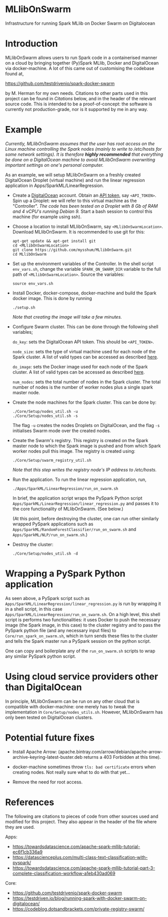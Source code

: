 # MLlibOnSwarm

Infrastructure for running Spark MLlib on Docker Swarm on Digitalocean

# Introduction

MLlibOnSwarm allows users to run Spark code in a containerised manner on a cloud by bringing together (Py)Spark MLlib, Docker and DigitalOcean via docker-machine. A lot of this came out of customising the codebase found at,

https://github.com/testdrivenio/spark-docker-swarm

by M. Herman for my own needs. Citations to other parts used in this project can be found in *Citations* below, and in the header of the relevant source code. This is intended to be a proof-of-concept: the software is currently not production-grade, nor is it supported by me in any way.

# Example

*Currently, MLlibOnSwarm assumes that the user has root access on the Linux machine controlling the Spark nodes (mainly to write to /etc/hosts for some network settings). It is therefore **highly recommended** that everything be done on a DigitalOcean machine to avoid MLlibOnSwarm overwriting important settings on one's personal computer.*

As an example, we will setup MLlibOnSwarm on a freshly created DigitalOcean Droplet (virtual machine) and run the linear regression application in Apps/SparkML/LinearRegression.

* Create a [DigitalOcean](www.digitalocean.com) account. Obtain an [API token](https://docs.digitalocean.com/reference/api/create-personal-access-token/), say <code>\<API_TOKEN\></code>. Spin up a Droplet: we will refer to this virtual machine as the "Controller".  *The code has been tested on a Droplet with 8 Gb of RAM and 4 vCPU's running Debian 9.* Start a bash session to control this machine (for example using ssh).

* Choose a location to install MLlibOnSwarm, say <code>\<MLlibOnSwarmLocation\></code>. Download MLlibOnSwarm. It is recommended to use git for this:
  ```
  apt-get update && apt-get install git
  cd <MLlibOnSwarmLocation>
  git clone https://github.com/mysshum/MLlibOnSwarm.git
  cd MLlibOnSwarm
  ```

* Set up the environment variables of the Controller. In the shell script <code>env_vars.sh</code>, change the variable <code>SPARK_ON_SWARM_DIR</code> variable to the full path of <code>\<MLlibOnSwarmLocation\></code>. Source the variables:
  ```
  source env_vars.sh
  ```

* Install Docker, docker-compose, docker-machine and build the Spark docker image. This is done by running 
  ```
  ./setup.sh
  ``` 
  *Note that creating the image will take a few minutes.*

* Configure Swarm cluster. This can be done through the following shell variables;
  
  <code>do_key</code>: sets the DigitalOcean API token. This should be <code>\<API_TOKEN\></code>.
  
  <code>node_size</code>: sets the type of virtual machine used for each node of the Spark cluster. A list of valid types can be accessed as described [here](https://developers.digitalocean.com/documentation/v2/#sizes).
  
  <code>do_image</code>: sets the Docker image used for each node of the Spark cluster. A list of valid types can be accessed as described [here](https://developers.digitalocean.com/documentation/v2/#images).
  
  <code>num_nodes</code>: sets the total number of nodes in the Spark cluster. The total number of nodes is the number of worker nodes plus a single spark master node.

* Create the node machines for the Spark cluster. This can be done by:
  ```
  ./Core/Setup/nodes_util.sh -u
  ./Core/Setup/nodes_util.sh -s
  ```
  The flag <code>-u</code> creates the nodes Droplets on DigitalOcean, and the flag <code>-s</code> initialises Swarm mode over the created nodes.
  
* Create the Swarm's registry. This registry is created on the Spark master node to which the Spark image is pushed and from which Spark worker nodes pull this image. The registry is created using:
  ```
  ./Core/Setup/swarm_registry_util.sh
  ```
  *Note that this step writes the registry node's IP address to /etc/hosts.*

* Run the application. To run the linear regression application, run,
  ```
  ./Apps/SparkML/LinearRegression/run_on_swarm.sh
  ```
  In brief, the application script wraps the PySpark Python script <code>Apps/SparkML/LinearRegression/linear_regression.py</code> and passes it to the core functionality of MLlibOnSwarm. (See below.)
  
  (At this point, before destroying the cluster, one can run other similarly wrapped PySpark applications such as <code>Apps/SparkML/RandomForestClassifier/run_on_swarm.sh</code> and <code>Apps/SparkML/NLP/run_on_swarm.sh</code>.)

* Destroy the cluster:
  ```
  ./Core/Setup/nodes_util.sh -d
  ```
  
# Wrapping a PySpark Python application

As seen above, a PySpark script such as <code>Apps/SparkML/LinearRegression/linear_regression.py</code> is run by wrapping it in a shell script, in this case <code>Apps/SparkML/LinearRegression/run_on_swarm.sh</code>. On a high level, this shell script is performs two functionalities: it uses Docker to push the necessary image (the Spark image, in this case) to the cluster registry and to pass the PySpark python file (and any necessary input files) to <code>Core/run_spark_on_swarm.sh</code>, which in turn sends these files to the cluster and tells the Spark master run a PySpark session on the python script.

One can copy and boilerplate any of the <code>run_on_swarm.sh</code> scripts to wrap any similar PySpark python script. 
  
# Using cloud service providers other than DigitalOcean 
  
In principle, MLlibOnSwarm can be run on any other cloud that is compatible with docker-machine: one merely has to tweak the implementation in <code>Core/Setup/nodes_utils.sh</code>. However, MLlibOnSwarm has only been tested on DigitalOcean clusters.

# Potential future fixes

* Install Apache Arrow: (apache.bintray.com/arrow/debian/apache-arrow-archive-keyring-latest-buster.deb returns a 403 Forbidden at this time).

* docker-machine sometimes throw <code>tls: bad certificate</code> errors when creating nodes. Not really sure what to do with that yet...

* Remove the need for root access.

# References
  
  The following are citations to pieces of code from other sources used and modified for this project. They also appear in the header of the file where they are used.
  
  Apps:
  * https://towardsdatascience.com/apache-spark-mllib-tutorial-ec6f1cb336a9
  * https://datascienceplus.com/multi-class-text-classification-with-pyspark/
  * https://towardsdatascience.com/apache-spark-mllib-tutorial-part-3-complete-classification-workflow-a1eb430ad069
  
  Core:
  * https://github.com/testdrivenio/spark-docker-swarm
  * https://testdriven.io/blog/running-spark-with-docker-swarm-on-digitalocean/
  * https://codeblog.dotsandbrackets.com/private-registry-swarm/
  
